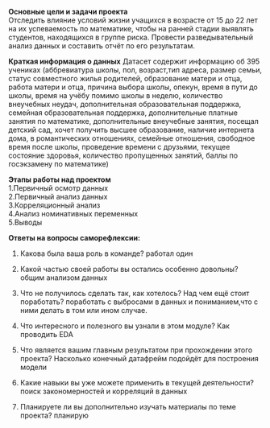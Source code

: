 ﻿**Основные цели и задачи проекта**  
Отследить влияние условий жизни учащихся в возрасте от 15 до 22 лет на их успеваемость по математике, чтобы на ранней стадии выявлять студентов, находящихся в группе риска.
Провести разведывательный анализ данных и составить отчёт по его результатам.

**Краткая информация о данных**
Датасет содержит информацию об 395 учениках (аббревиатура школы, пол, возраст,тип адреса, размер семьи, статус совместного жилья родителей, образование матери и отца, работа матери и отца, причина выбора школы, опекун, время в пути до школы, время на учёбу помимо школы в неделю, количество внеучебных неудач, дополнительная образовательная поддержка, семейная образовательная поддержка, дополнительные платные занятия по математике, дополнительные внеучебные занятия, посещал детский сад, хочет получить высшее образование, наличие интернета дома, в романтических отношениях, семейные отношения, свободное время после школы, проведение времени с друзьями, текущее состояние здоровья, количество пропущенных занятий, баллы по госэкзамену по математике)

**Этапы работы над проектом**  
1.Первичный осмотр данных  
2.Первичный анализ данных  
3.Корреляционный анализ  
4.Анализ номинативных переменных  
5.Выводы  

**Ответы на вопросы саморефлексии:**
1. Какова была ваша роль в команде?
работал один

2. Какой частью своей работы вы остались особенно довольны?
общим анализом данных

3. Что не получилось сделать так, как хотелось? Над чем ещё стоит поработать?
поработать с выбросами в данных и пониманием,что с ними делать в том или ином случае.

4. Что интересного и полезного вы узнали в этом модуле?
Как проводить EDA

5. Что является вашим главным результатом при прохождении этого проекта?
Насколько конечный датафрейм подойдёт для построения модели

6. Какие навыки вы уже можете применить в текущей деятельности?
поиск закономерностей и корреляций в данных

7. Планируете ли вы дополнительно изучать материалы по теме проекта?
планирую